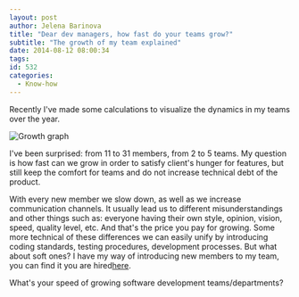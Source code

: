 ```yaml
---
layout: post
author: Jelena Barinova
title: "Dear dev managers, how fast do your teams grow?"
subtitle: "The growth of my team explained"
date: 2014-08-12 08:00:34
tags:
id: 532
categories:
  - Know-how
---
```


Recently I've made some calculations to visualize the dynamics in my teams over the year.

![Growth graph](http://files.bebetterleader.com/media/empoyees.png "Changing number of employees over the year")

I've been surprised: from 11 to 31 members, from 2 to 5 teams. My question is how fast can we grow in order to satisfy client's hunger for features, but still keep the comfort for teams and do not increase technical debt of the product.

With every new member we slow down, as well as we increase communication channels. It usually lead us to different misunderstandings and other things such as: everyone having their own style, opinion, vision, speed, quality level, etc. And that's the price you pay for growing. Some more technical of these differences we can easily unify by introducing coding standards, testing procedures, development processes. But what about soft ones? I have my way of introducing new members to my team, you can find it you are hired[here]().

What's your speed of growing software development teams/departments?